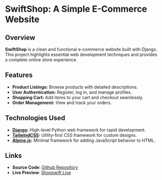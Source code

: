 # SwiftShop: A Simple E-Commerce Website

## Overview

**SwiftShop** is a clean and functional e-commerce website built with Django. This project highlights essential web development techniques and provides a complete online store experience.

## Features

- **Product Listings:** Browse products with detailed descriptions.
- **User Authentication:** Register, log in, and manage profiles.
- **Shopping Cart:** Add items to your cart and checkout seamlessly.
- **Order Management:** View and track your orders.

## Technologies Used

- **[Django](https://www.djangoproject.com/):** High-level Python web framework for rapid development.
- **[TailwindCSS](https://tailwindcss.com/):** Utility-first CSS framework for custom designs.
- **[Alpine.js](https://alpinejs.dev/):** Minimal framework for adding JavaScript behavior to HTML.

## Links

- **Source Code**: [Github Repository](https://github.com/sam4web/shopswift-backend)
- **Live Preview**: [Shopswift Live](#)
